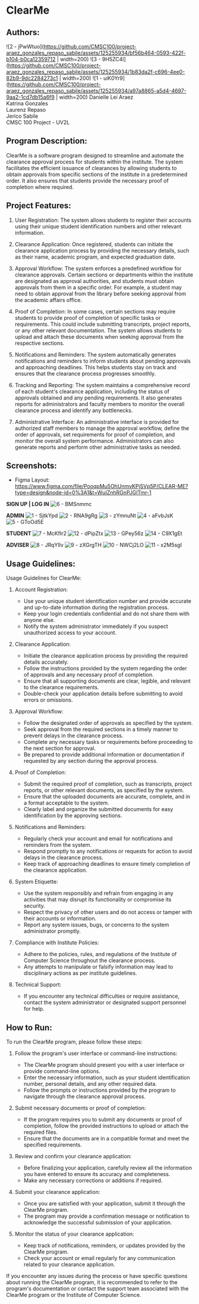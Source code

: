 
# ClearMe
   
## Authors: 
![2 - jPwWtuo](https://github.com/CMSC100/project-araez_gonzales_repaso_sabile/assets/125255934/bf56b464-0593-422f-b104-b0ca12359712 | width=200)
![3 - 9H5ZC4l](https://github.com/CMSC100/project-araez_gonzales_repaso_sabile/assets/125255934/1b83da2f-c696-4ee0-82b9-9dc2284273c1 | width=200)
![1 - uiK0Yr9](https://github.com/CMSC100/project-araez_gonzales_repaso_sabile/assets/125255934/a97a8865-a5d4-4697-9aa2-1cd7db15a6f9 | width=200)
Danielle Lei Araez   
Katrina Gonzales   
Laurenz Repaso  
Jerico Sabile  
CMSC 100 Project - UV2L 


## Program Description:
ClearMe is a software program designed to streamline and automate the clearance approval process for students within the institute. The system facilitates the efficient issuance of clearances by allowing students to obtain approvals from specific sections of the institute in a predetermined order. It also ensures that students provide the necessary proof of completion where required.



## Project Features:
1. User Registration: The system allows students to register their accounts using their unique student identification numbers and other relevant information.

2. Clearance Application: Once registered, students can initiate the clearance application process by providing the necessary details, such as their name, academic program, and expected graduation date.

3. Approval Workflow: The system enforces a predefined workflow for clearance approvals. Certain sections or departments within the institute are designated as approval authorities, and students must obtain approvals from them in a specific order. For example, a student may need to obtain approval from the library before seeking approval from the academic affairs office.

4. Proof of Completion: In some cases, certain sections may require students to provide proof of completion of specific tasks or requirements. This could include submitting transcripts, project reports, or any other relevant documentation. The system allows students to upload and attach these documents when seeking approval from the respective sections.

5. Notifications and Reminders: The system automatically generates notifications and reminders to inform students about pending approvals and approaching deadlines. This helps students stay on track and ensures that the clearance process progresses smoothly.

6. Tracking and Reporting: The system maintains a comprehensive record of each student's clearance application, including the status of approvals obtained and any pending requirements. It also generates reports for administrators and faculty members to monitor the overall clearance process and identify any bottlenecks.

7. Administrative Interface: An administrative interface is provided for authorized staff members to manage the approval workflow, define the order of approvals, set requirements for proof of completion, and monitor the overall system performance. Administrators can also generate reports and perform other administrative tasks as needed.



## Screenshots:
- Figma Layout: https://www.figma.com/file/PooqpMu5OhUnmvKPjSVp5P/CLEAR-ME?type=design&node-id=0%3A1&t=WuIZnhRGnPJGlTmr-1
   
**SIGN UP | LOG IN** 
![6 - BMSnmmc](https://github.com/CMSC100/project-araez_gonzales_repaso_sabile/assets/125255934/5d898572-142b-45f2-ae30-bd84ac43aa31)

**ADMIN**
![1 - SjtkYpd](https://github.com/CMSC100/project-araez_gonzales_repaso_sabile/assets/125255934/28029f63-a3ef-45df-b069-404b23b9fca7)
![2 - RNA9gRg](https://github.com/CMSC100/project-araez_gonzales_repaso_sabile/assets/125255934/5eb6c929-57d3-4c0b-b902-c46af6d49819)
![3 - zYmnuNt](https://github.com/CMSC100/project-araez_gonzales_repaso_sabile/assets/125255934/0814da99-888d-4bbe-b671-247a80130f85)
![4 - aFvbJsK](https://github.com/CMSC100/project-araez_gonzales_repaso_sabile/assets/125255934/86ef60f1-40b0-465d-931e-f60bd0708eca)
![5 - GToOd5E](https://github.com/CMSC100/project-araez_gonzales_repaso_sabile/assets/125255934/c6f4c024-d506-4400-aaff-bb461cd7e348)

**STUDENT**
![7 - McKfIr2](https://github.com/CMSC100/project-araez_gonzales_repaso_sabile/assets/125255934/54737f1b-3384-46ab-bdb1-25a448742bc8)
![12 - dPipZtx](https://github.com/CMSC100/project-araez_gonzales_repaso_sabile/assets/125255934/87cb3110-2457-4bfc-9756-7fd87c0f94f3)
![13 - GPey56z](https://github.com/CMSC100/project-araez_gonzales_repaso_sabile/assets/125255934/e575b68b-abe9-46c8-a243-3afd41e22df9)
![14 - C9X1gEt](https://github.com/CMSC100/project-araez_gonzales_repaso_sabile/assets/125255934/547002a5-5bc1-4991-9d7c-3a45bdc02225)

**ADVISER**
![8 - JRqYlIv](https://github.com/CMSC100/project-araez_gonzales_repaso_sabile/assets/125255934/2cb6bfef-14d8-4c71-a6e9-1bd04b4f7217)
![9 - zXGrgTH](https://github.com/CMSC100/project-araez_gonzales_repaso_sabile/assets/125255934/74653c1e-603e-4b64-a7a3-8adbf3979e27)
![10 - NWCj2LO](https://github.com/CMSC100/project-araez_gonzales_repaso_sabile/assets/125255934/054751bb-5c04-4e25-894c-0da6279e3f83)
![11 - x2M5sgI](https://github.com/CMSC100/project-araez_gonzales_repaso_sabile/assets/125255934/15b3f9c1-bc9a-4290-8a6e-e21477a2f6c5)


## Usage Guidelines:
Usage Guidelines for ClearMe:
1. Account Registration:
   - Use your unique student identification number and provide accurate and up-to-date information during the registration process.
   - Keep your login credentials confidential and do not share them with anyone else.
   - Notify the system administrator immediately if you suspect unauthorized access to your account.

2. Clearance Application:
   - Initiate the clearance application process by providing the required details accurately.
   - Follow the instructions provided by the system regarding the order of approvals and any necessary proof of completion.
   - Ensure that all supporting documents are clear, legible, and relevant to the clearance requirements.
   - Double-check your application details before submitting to avoid errors or omissions.

3. Approval Workflow:
   - Follow the designated order of approvals as specified by the system.
   - Seek approval from the required sections in a timely manner to prevent delays in the clearance process.
   - Complete any necessary tasks or requirements before proceeding to the next section for approval.
   - Be prepared to provide additional information or documentation if requested by any section during the approval process.

4. Proof of Completion:
   - Submit the required proof of completion, such as transcripts, project reports, or other relevant documents, as specified by the system.
   - Ensure that the uploaded documents are accurate, complete, and in a format acceptable to the system.
   - Clearly label and organize the submitted documents for easy identification by the approving sections.

5. Notifications and Reminders:
   - Regularly check your account and email for notifications and reminders from the system.
   - Respond promptly to any notifications or requests for action to avoid delays in the clearance process.
   - Keep track of approaching deadlines to ensure timely completion of the clearance application.

6. System Etiquette:
   - Use the system responsibly and refrain from engaging in any activities that may disrupt its functionality or compromise its security.
   - Respect the privacy of other users and do not access or tamper with their accounts or information.
   - Report any system issues, bugs, or concerns to the system administrator promptly.

7. Compliance with Institute Policies:
   - Adhere to the policies, rules, and regulations of the Institute of Computer Science throughout the clearance process.
   - Any attempts to manipulate or falsify information may lead to disciplinary actions as per institute guidelines.

8. Technical Support:
   - If you encounter any technical difficulties or require assistance, contact the system administrator or designated support personnel for help.



## How to Run:
To run the ClearMe program, please follow these steps:
1. Follow the program's user interface or command-line instructions:
   - The ClearMe program should present you with a user interface or provide command-line options.
   - Enter the necessary information, such as your student identification number, personal details, and any other required data.
   - Follow the prompts or instructions provided by the program to navigate through the clearance approval process.

2. Submit necessary documents or proof of completion:
   - If the program requires you to submit any documents or proof of completion, follow the provided instructions to upload or attach the required files.
   - Ensure that the documents are in a compatible format and meet the specified requirements.

3. Review and confirm your clearance application:
   - Before finalizing your application, carefully review all the information you have entered to ensure its accuracy and completeness.
   - Make any necessary corrections or additions if required.

4. Submit your clearance application:
   - Once you are satisfied with your application, submit it through the ClearMe program.
   - The program may provide a confirmation message or notification to acknowledge the successful submission of your application.

5. Monitor the status of your clearance application:
   - Keep track of notifications, reminders, or updates provided by the ClearMe program.
   - Check your account or email regularly for any communication related to your clearance application.

If you encounter any issues during the process or have specific questions about running the ClearMe program, it is recommended to refer to the program's documentation or contact the support team associated with the ClearMe program or the Institute of Computer Science.
